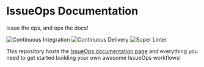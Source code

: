 # IssueOps Documentation

Issue the ops, and ops the docs!

![Continuous Integration](https://github.com/issue-ops/docs/actions/workflows/continuous-delivery.yml/badge.svg)
![Continuous Delivery](https://github.com/issue-ops/docs/actions/workflows/continuous-delivery.yml/badge.svg)
![Super Linter](https://github.com/issue-ops/docs/actions/workflows/super-linter.yml/badge.svg)

This repository hosts the
[IssueOps documentation page](https://issue-ops.github.io/docs) and everything
you need to get started building your own awesome IssueOps workflows!
